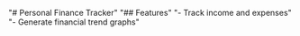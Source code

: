 "# Personal Finance Tracker" 
"## Features" 
"- Track income and expenses" 
"- Generate financial trend graphs" 
